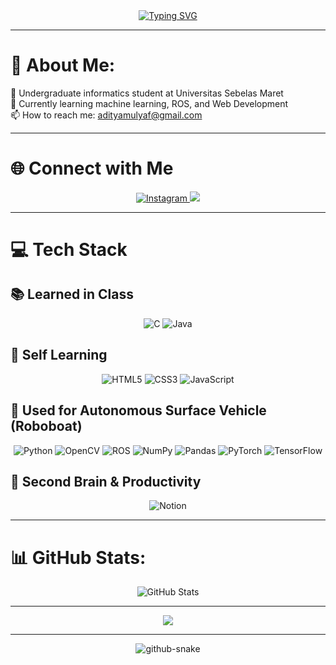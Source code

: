 <div align="center">
    <a href="https://git.io/typing-svg"><img src="https://readme-typing-svg.demolab.com?font=Times+New+Roman&size=90&pause=1000&color=F7F7F7&background=0099FF&center=true&vCenter=true&width=1584&height=396&lines=Hello%2C+World!;Help+me!+I'm+very+dependent+on+AI++%F0%9F%98%A9" alt="Typing SVG" /></a>
</div>

---

# 👦 About Me:
🔭 Undergraduate informatics student at Universitas Sebelas Maret<br>
🌱 Currently learning machine learning, ROS, and Web Development<br>
📫 How to reach me: adityamulyaf@gmail.com<br>

---

# 🌐 Connect with Me
<div align="center">
    <a href="https://instagram.com/adityamulyaf" target="_blank">
        <img src="https://img.shields.io/badge/Instagram-%23E4405F.svg?logo=Instagram&logoColor=white" alt="Instagram">
    </a>
    <a href="https://linkedin.com/in/firizqi-aditya-mulya" target="_blank">
        <img src="https://img.shields.io/badge/LinkedIn-%230077B5.svg?logo=linkedin&logoColor=white">
    </a>
</div>

---

# 💻 Tech Stack
## 📚 Learned in Class
<div align="center">
  <img src="https://img.shields.io/badge/c-%2300599C.svg?style=flat&logo=c&logoColor=white" alt="C" />
  <img src="https://img.shields.io/badge/java-%23ED8B00.svg?style=flat&logo=openjdk&logoColor=white" alt="Java" />
</div>

## 🎨 Self Learning
<div align="center">
  <img src="https://img.shields.io/badge/html5-%23E34F26.svg?style=flat&logo=html5&logoColor=white" alt="HTML5" />
  <img src="https://img.shields.io/badge/css3-%231572B6.svg?style=flat&logo=css3&logoColor=white" alt="CSS3" />
  <img src="https://img.shields.io/badge/javascript-%23323330.svg?style=flat&logo=javascript&logoColor=%23F7DF1E" alt="JavaScript" />
</div>

## 🚤 Used for Autonomous Surface Vehicle (Roboboat)
<div align="center">
  <img src="https://img.shields.io/badge/python-3670A0?style=flat&logo=python&logoColor=ffdd54" alt="Python" />
  <img src="https://img.shields.io/badge/opencv-%23white.svg?style=flat&logo=opencv&logoColor=white" alt="OpenCV" />
  <img src="https://img.shields.io/badge/ros-%230A0FF9.svg?style=flat&logo=ros&logoColor=white" alt="ROS" />
  <img src="https://img.shields.io/badge/numpy-%23013243.svg?style=flat&logo=numpy&logoColor=white" alt="NumPy" />
  <img src="https://img.shields.io/badge/pandas-%23150458.svg?style=flat&logo=pandas&logoColor=white" alt="Pandas" />
  <img src="https://img.shields.io/badge/PyTorch-%23EE4C2C.svg?style=flat&logo=PyTorch&logoColor=white" alt="PyTorch" />
  <img src="https://img.shields.io/badge/TensorFlow-%23FF6F00.svg?style=flat&logo=TensorFlow&logoColor=white" alt="TensorFlow" />
</div>

## 📝 Second Brain & Productivity
<div align="center">
  <img src="https://img.shields.io/badge/Notion-%23000000.svg?style=flat&logo=notion&logoColor=white" alt="Notion" />
</div>

---

# 📊 GitHub Stats:
<div align="center">
    <img src="https://github-readme-stats.vercel.app/api/top-langs/?username=adityamulyaf&theme=shadow_blue&hide_border=false&include_all_commits=true&count_private=false&layout=compact" alt="GitHub Stats">
</div>

---

<div align="center">
  <img src="himmel.gif">
</div>

---

<div align="center">
    <picture>
    <source media="(prefers-color-scheme: dark)" srcset="https://raw.githubusercontent.com/Adityamulyaf/Adityamulyaf/output/github-snake-dark.svg" />
    <source media="(prefers-color-scheme: light)" srcset="https://raw.githubusercontent.com/Adityamulyaf/Adityamulyaf/output/github-snake.svg" />
    <img alt="github-snake" src="https://raw.githubusercontent.com/tobiasmeyhoefer/tobiasmeyhoefer/output/github-snake.svg" />
    </picture>
</div>
